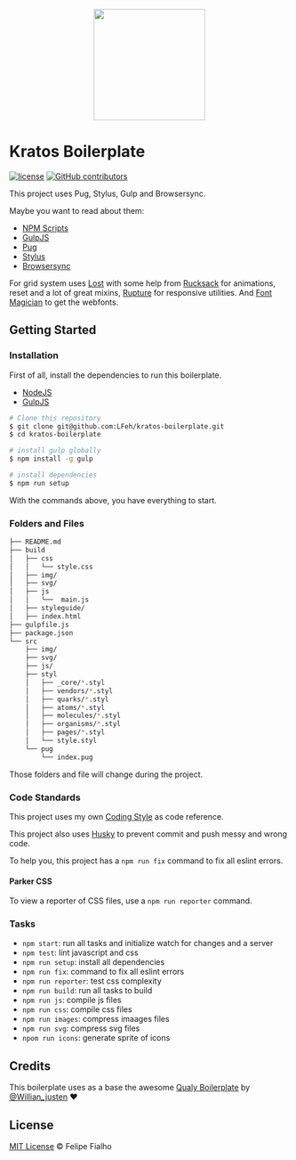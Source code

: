 <p align="center">
  <img src="https://cloud.githubusercontent.com/assets/3603793/14390922/a999424c-fd8f-11e5-8fbb-ab908a1d4740.png" width="200">
</p>

# Kratos Boilerplate

[![license](https://img.shields.io/github/license/LFeh/kratos-boilerplate.svg)](./license.md)
[![GitHub contributors](https://img.shields.io/github/contributors/LFeh/kratos-boilerplate.svg)](https://github.com/LFeh/kratos-boilerplate/graphs/contributors)

This project uses Pug, Stylus, Gulp and Browsersync.

Maybe you want to read about them:
- [NPM Scripts](https://docs.npmjs.com/misc/scripts)
- [GulpJS](http://gulpjs.com/)
- [Pug](https://github.com/pugjs/pug)
- [Stylus](http://learnboost.github.io/stylus/)
- [Browsersync](https://www.browsersync.io/)

For grid system uses [Lost](https://github.com/peterramsing/lost) with some help from [Rucksack](http://simplaio.github.io/rucksack/) for animations, reset and a lot of great mixins, [Rupture](https://github.com/jenius/rupture) for responsive utilities. And [Font Magician](https://github.com/jonathantneal/postcss-font-magician/) to get the webfonts.


## Getting Started

### Installation

First of all, install the dependencies to run this boilerplate.

- [NodeJS](http://nodejs.org/)
- [GulpJS](http://gulpjs.com/)


```sh
# Clone this repository
$ git clone git@github.com:LFeh/kratos-boilerplate.git
$ cd kratos-boilerplate

# install gulp globally
$ npm install -g gulp

# install dependencies
$ npm run setup

```

With the commands above, you have everything to start.

### Folders and Files

```sh
├── README.md
├── build
│   ├── css
│   │   └── style.css
│   ├── img/
│   ├── svg/
│   ├── js
│   │   └──  main.js
│   ├── styleguide/
│   ├── index.html
├── gulpfile.js
├── package.json
└── src
    ├── img/
    ├── svg/
    ├── js/
    ├── styl
    │   ├── _core/*.styl
    │   ├── vendors/*.styl
    │   ├── quarks/*.styl
    │   ├── atoms/*.styl
    │   ├── molecules/*.styl
    │   ├── organisms/*.styl
    │   ├── pages/*.styl
    │   └── style.styl
    └── pug
        └── index.pug
```

Those folders and file will change during the project.


### Code Standards

This project uses my own [Coding Style](https://github.com/LFeh/coding-style) as code reference.

This project also uses [Husky](https://github.com/typicode/husky) to prevent commit and push messy and wrong code.

To help you, this project has a `npm run fix` command to fix all eslint errors.


#### Parker CSS

To view a reporter of CSS files, use a `npm run reporter` command.


### Tasks
 
- `npm start`: run all tasks and initialize watch for changes and a server
- `npm test`: lint javascript and css 
- `npm run setup`: install all dependencies
- `npm run fix`: command to fix all eslint errors
- `npm run reporter`: test css complexity
- `npm run build`: run all tasks to build
- `npm run js`: compile js files
- `npm run css`: compile css files
- `npm run images`: compress imaages files
- `npm run svg`: compress svg files
- `npom run icons`: generate sprite of icons 

## Credits

This boilerplate uses as a base the awesome [Qualy Boilerplate](https://github.com/Qualy-org/qualy) by [@Willian_justen](https://twitter.com/Willian_justen) :heart:


## License

[MIT License](http://felipefialho.mit-license.org/) © Felipe Fialho
